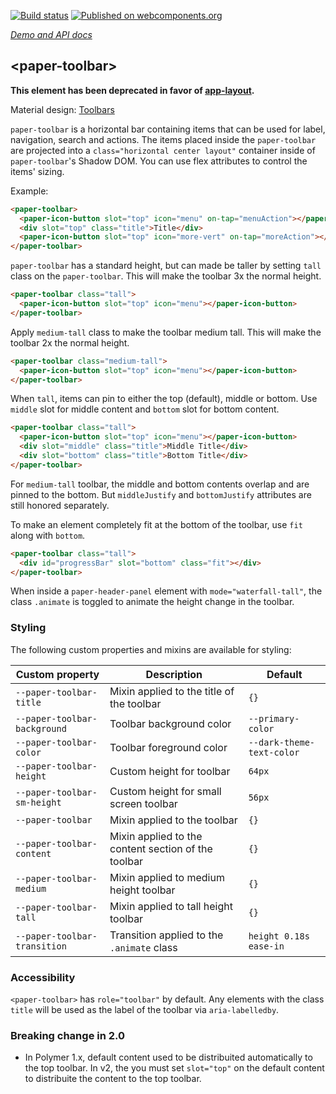 
<!---

This README is automatically generated from the comments in these files:
paper-toolbar.html

Edit those files, and our readme bot will duplicate them over here!
Edit this file, and the bot will squash your changes :)

The bot does some handling of markdown. Please file a bug if it does the wrong
thing! https://github.com/PolymerLabs/tedium/issues

-->

[![Build status](https://travis-ci.org/PolymerElements/paper-toolbar.svg?branch=master)](https://travis-ci.org/PolymerElements/paper-toolbar)
[![Published on webcomponents.org](https://img.shields.io/badge/webcomponents.org-published-blue.svg)](https://www.webcomponents.org/element/PolymerElements/paper-toolbar)

_[Demo and API docs](https://elements.polymer-project.org/elements/paper-toolbar)_


## &lt;paper-toolbar&gt;

**This element has been deprecated in favor of [app-layout](https://github.com/PolymerElements/app-layout).**

Material design: [Toolbars](https://www.google.com/design/spec/components/toolbars.html)

`paper-toolbar` is a horizontal bar containing items that can be used for
label, navigation, search and actions.  The items placed inside the
`paper-toolbar` are projected into a `class="horizontal center layout"` container inside of
`paper-toolbar`'s Shadow DOM.  You can use flex attributes to control the items'
sizing.

Example:

```html
<paper-toolbar>
  <paper-icon-button slot="top" icon="menu" on-tap="menuAction"></paper-icon-button>
  <div slot="top" class="title">Title</div>
  <paper-icon-button slot="top" icon="more-vert" on-tap="moreAction"></paper-icon-button>
</paper-toolbar>
```

`paper-toolbar` has a standard height, but can made be taller by setting `tall`
class on the `paper-toolbar`. This will make the toolbar 3x the normal height.

```html
<paper-toolbar class="tall">
  <paper-icon-button slot="top" icon="menu"></paper-icon-button>
</paper-toolbar>
```

Apply `medium-tall` class to make the toolbar medium tall.  This will make the
toolbar 2x the normal height.

```html
<paper-toolbar class="medium-tall">
  <paper-icon-button slot="top" icon="menu"></paper-icon-button>
</paper-toolbar>
```

When `tall`, items can pin to either the top (default), middle or bottom. Use
`middle` slot for middle content and `bottom` slot for bottom content.

```html
<paper-toolbar class="tall">
  <paper-icon-button slot="top" icon="menu"></paper-icon-button>
  <div slot="middle" class="title">Middle Title</div>
  <div slot="bottom" class="title">Bottom Title</div>
</paper-toolbar>
```

For `medium-tall` toolbar, the middle and bottom contents overlap and are
pinned to the bottom. But `middleJustify` and `bottomJustify` attributes are
still honored separately.

To make an element completely fit at the bottom of the toolbar, use `fit` along
with `bottom`.

```html
<paper-toolbar class="tall">
  <div id="progressBar" slot="bottom" class="fit"></div>
</paper-toolbar>
```

When inside a `paper-header-panel` element with `mode="waterfall-tall"`, 
the class `.animate` is toggled to animate the height change in the toolbar. 

### Styling

The following custom properties and mixins are available for styling:

Custom property | Description | Default
----------------|-------------|----------
`--paper-toolbar-title`      | Mixin applied to the title of the toolbar | `{}`
`--paper-toolbar-background` | Toolbar background color     | `--primary-color`
`--paper-toolbar-color`      | Toolbar foreground color     | `--dark-theme-text-color`
`--paper-toolbar-height`     | Custom height for toolbar    | `64px`
`--paper-toolbar-sm-height`  | Custom height for small screen toolbar | `56px`
`--paper-toolbar`            | Mixin applied to the toolbar | `{}`
`--paper-toolbar-content`    | Mixin applied to the content section of the toolbar | `{}`
`--paper-toolbar-medium`     | Mixin applied to medium height toolbar | `{}`
`--paper-toolbar-tall`       | Mixin applied to tall height toolbar | `{}`
`--paper-toolbar-transition` | Transition applied to the `.animate` class | `height 0.18s ease-in`

### Accessibility

`<paper-toolbar>` has `role="toolbar"` by default. Any elements with the class `title` will
be used as the label of the toolbar via `aria-labelledby`.

### Breaking change in 2.0

* In Polymer 1.x, default content used to be distribuited automatically to the top toolbar. In v2, the you must set `slot="top"` on the default content to distribuite the content to the top toolbar.
